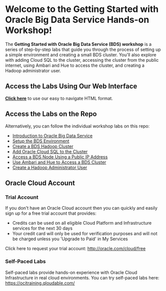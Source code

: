 # Welcome to the Getting Started with Oracle Big Data Service Hands-on Workshop!

The **Getting Started with Oracle Big Data Service (BDS) workshop** is a series of step-by-step labs that guide you through the process of setting up a simple environment and creating a small BDS cluster. You'll also explore with adding Cloud SQL to the cluster, accessing the cluster from the public internet, using Ambari and Hue to access the cluster, and creating a Hadoop administrator user.

## Access the Labs Using Our Web Interface


**[Click here](https://oracle-livelabs.github.io/analytics-ai/big-data/bds/bds-quickstart-workshop)** to use our easy to navigate HTML format.


## Access the Labs on the Repo

Alternatively, you can follow the individual workshop labs on this repo:

- [Introduction to Oracle Big Data Service](../bds-quickstart-workshop/intro.md)
- [Setup the BDS Environment](../bds-getting-started/bds-getting-started.md)
- [Create a BDS Hadoop Cluster](../bds-create-cluster/bds-create-cluster.md)
- [Add Oracle Cloud SQL to the Cluster](../bds-add-cloud-sql/bds-add-cloud-sql.md)
- [Access a BDS Node Using a Public IP Address](../bds-access-utility-node/bds-access-utility-node.md)
- [Use Ambari and Hue to Access a BDS Cluster](../bds-use-cm-hue-access-cluster/bds-use-cm-hue-access-cluster.md)
- [Create a Hadoop Administrator User](../bds-create-hadoop-user/bds-create-hadoop-user.md)


<!-- Keep this content -->
## Oracle Cloud Account

### Trial Account
If you don't have an Oracle Cloud account then you can quickly and easily sign up for a free trial account that provides:
- Credits can be used on all eligible Cloud Platform and Infrastructure services for the next 30 days
- Your credit card will only be used for verification purposes and will not be charged unless you 'Upgrade to Paid' in My Services

Click here to request your trial account: http://oracle.com/cloud/free

### Self-Paced Labs
Self-paced labs provide hands-on experience with Oracle Cloud Infrastructure in real cloud environments. You can try self-paced labs here: https://ocitraining.qloudable.com/
